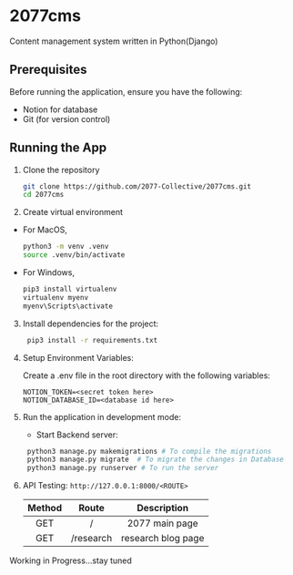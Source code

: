 # 2077cms

Content management system written in Python(Django)

## Prerequisites

Before running the application, ensure you have the following:

- Notion for database
- Git (for version control)

## Running the App

1. Clone the repository

   ```bash
   git clone https://github.com/2077-Collective/2077cms.git
   cd 2077cms
   ```

2. Create virtual environment

- For MacOS,
  
    ```bash
    python3 -m venv .venv
    source .venv/bin/activate
    ```

- For Windows,
  
    ```bash
    pip3 install virtualenv
    virtualenv myenv
    myenv\Scripts\activate
    ```

3. Install dependencies for the project:

   ```bash
    pip3 install -r requirements.txt
   ```

4. Setup Environment Variables:

   Create a .env file in the root directory with the following variables:

   ```
   NOTION_TOKEN=<secret token here>
   NOTION_DATABASE_ID=<database id here>
   ```

5. Run the application in development mode:

   - Start Backend server:

   ```bash
    python3 manage.py makemigrations # To compile the migrations
    python3 manage.py migrate  # To migrate the changes in Database
    python3 manage.py runserver # To run the server

   ```

6. API Testing: `http://127.0.0.1:8000/<ROUTE>`

   | Method |   Route   |    Description     |
   | :----: | :-------: | :----------------: |
   |  GET   |     /     |   2077 main page   |
   |  GET   | /research | research blog page |

Working in Progress...stay tuned
